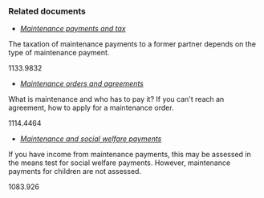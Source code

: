 ###  Related documents

  * [ _Maintenance payments and tax_ ](/en/money-and-tax/tax/income-tax-credits-and-reliefs/maintenance-and-tax/)

The taxation of maintenance payments to a former partner depends on the type
of maintenance payment.

1133.9832

  * [ _Maintenance orders and agreements_ ](/en/birth-family-relationships/separation-and-divorce/maintenance-orders-and-agreements/)

What is maintenance and who has to pay it? If you can't reach an agreement,
how to apply for a maintenance order.

1114.4464

  * [ _Maintenance and social welfare payments_ ](/en/social-welfare/irish-social-welfare-system/means-test-for-social-welfare-payments/maintenance-and-social-welfare-payments/)

If you have income from maintenance payments, this may be assessed in the
means test for social welfare payments. However, maintenance payments for
children are not assessed.

1083.926
